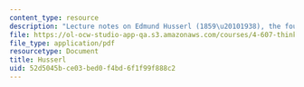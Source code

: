 ```yaml
---
content_type: resource
description: "Lecture notes on Edmund Husserl (1859\u20101938), the founder of phenomenology."
file: https://ol-ocw-studio-app-qa.s3.amazonaws.com/courses/4-607-thinking-about-architecture-in-history-and-at-present-fall-2009/52d5045bce03bed0f4bd6f1f99f888c2_MIT4_607F09_lec10.pdf
file_type: application/pdf
resourcetype: Document
title: Husserl
uid: 52d5045b-ce03-bed0-f4bd-6f1f99f888c2
---
```

